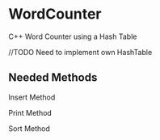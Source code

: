 # WordCounter

C++ Word Counter using a Hash Table

//TODO
Need to implement own HashTable

## Needed Methods

Insert Method

Print Method

Sort Method

